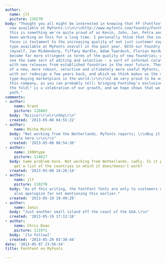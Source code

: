 ```yaml
---
author:
  name: jlt
  picture: 110270
body: "Thought you all might be interested in knowing that FF (Fontfont) faces are
  now available at MyFonts:\r\n\r\nhttp://www.myfonts.com/foundry/FontFont/\r\n\r\nObviously
  this is something we're quite proud of as Kevin, John, Jan, Petra and others have
  been working on this for a long time. I personally think that the inclusion of FF
  faces is testament to the increasing quality of not just customer experience but
  type available at MyFonts overall in the past year. WIth our Foundry Review Board
  (myself, Jan Middendorp, Tiffany Wardle, Adam Twardoch, Florian Hardwig), we've
  become far more stringent in terms of the quality of new foundries; we expect to
  see the same sort of editing and selection - a sort of informal curation - happen
  with new releases from established foundries in the near future. These are all parts
  of a new, more robust, selective and ultimately more useful MyFonts, which began
  with our redesign a few years back, and which we think makes us the most complete
  type-buying marketplace in the world.\r\n\r\nI am very proud to be associated with
  this company, as you can probably tell; bringing Fontshop's exclusive FF faces \"into
  the fold\" is a celebration of our growth, and we hope shows that we're on the right
  path."
comments:
- author:
    name: hrant
    picture: 110403
  body: "Niiice!\r\n\r\nhhp\r\n"
  created: '2013-05-08 04:55:22'
- author:
    name: Micha Mirck
  body: "Not working from the Netherlands. Myfonts reports; \r\nBuy it!\r\nNot for
    sale here.\r\n\r\n"
  created: '2013-05-08 08:54:30'
- author:
    name: 1996type
    picture: 114827
  body: Same problem here. Not working from Netherlands, sadly. Is it possible to
    get a list of the countries in which it does/doesn't work?
  created: '2013-05-08 14:26:14'
- author:
    name: jlt
    picture: 110270
  body: "As of this writing, the FontFont fonts are only to customers outside of Europe.\r\n\r\nI
    also apologize for not mentioning this earlier."
  created: '2013-05-10 19:49:28'
- author:
    name: Janic
  body: "Just another small island off the coast of the USA.\r\n"
  created: '2013-05-19 17:12:18'
- author:
    name: Chris Dean
    picture: 111971
  body: '[to follow]'
  created: '2013-05-20 03:30:44'
date: '2013-05-07 23:56:34'
title: FontFont on MyFonts

---
```

